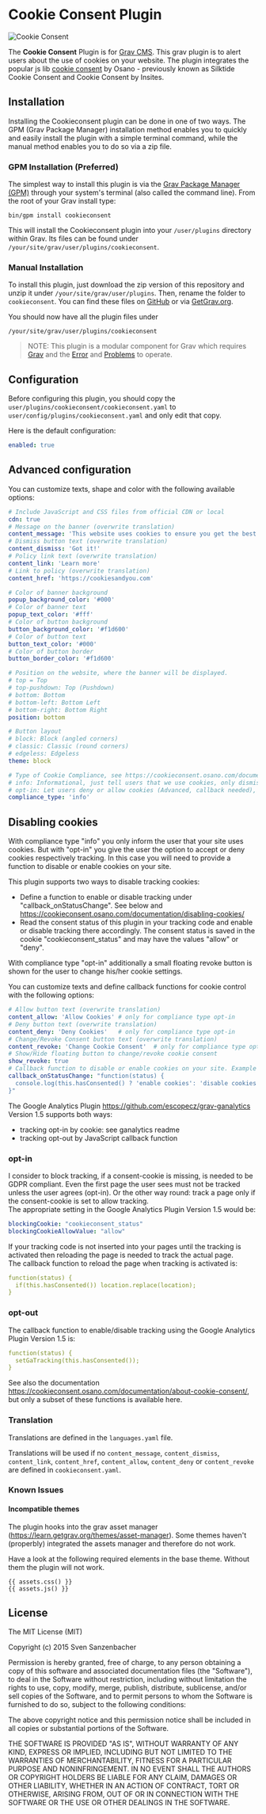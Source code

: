 # Cookie Consent Plugin

![Cookie Consent](assets/readme_1.png)

The **Cookie Consent** Plugin is for [Grav CMS](http://github.com/getgrav/grav). This grav plugin is to alert users about the use of cookies on your website. The plugin integrates the popular js lib [cookie consent](https://github.com/osano/cookieconsent) by Osano - previously known as Silktide Cookie Consent and Cookie Consent by Insites.

## Installation

Installing the Cookieconsent plugin can be done in one of two ways. The GPM (Grav Package Manager) installation method enables you to quickly and easily install the plugin with a simple terminal command, while the manual method enables you to do so via a zip file.

### GPM Installation (Preferred)

The simplest way to install this plugin is via the [Grav Package Manager (GPM)](http://learn.getgrav.org/advanced/grav-gpm) through your system's terminal (also called the command line).  From the root of your Grav install type:

    bin/gpm install cookieconsent

This will install the Cookieconsent plugin into your `/user/plugins` directory within Grav. Its files can be found under `/your/site/grav/user/plugins/cookieconsent`.

### Manual Installation

To install this plugin, just download the zip version of this repository and unzip it under `/your/site/grav/user/plugins`. Then, rename the folder to `cookieconsent`. You can find these files on [GitHub](https://github.com/naucon/grav-plugin-cookieconsent) or via [GetGrav.org](http://getgrav.org/downloads/plugins#extras).

You should now have all the plugin files under

    /your/site/grav/user/plugins/cookieconsent
	
> NOTE: This plugin is a modular component for Grav which requires [Grav](http://github.com/getgrav/grav) and the [Error](https://github.com/getgrav/grav-plugin-error) and [Problems](https://github.com/getgrav/grav-plugin-problems) to operate.

## Configuration

Before configuring this plugin, you should copy the `user/plugins/cookieconsent/cookieconsent.yaml` to `user/config/plugins/cookieconsent.yaml` and only edit that copy.

Here is the default configuration:

```yaml
enabled: true
```

## Advanced configuration

You can customize texts, shape and color with the following available options:

```yaml
# Include JavaScript and CSS files from official CDN or local
cdn: true
# Message on the banner (overwrite translation)
content_message: 'This website uses cookies to ensure you get the best experience on our website.'
# Dismiss button text (overwrite translation)
content_dismiss: 'Got it!'
# Policy link text (overwrite translation)
content_link: 'Learn more'
# Link to policy (overwrite translation)
content_href: 'https://cookiesandyou.com'

# Color of banner background
popup_background_color: '#000'
# Color of banner text
popup_text_color: '#fff'
# Color of button background
button_background_color: '#f1d600'
# Color of button text
button_text_color: '#000'
# Color of button border
button_border_color: '#f1d600'

# Position on the website, where the banner will be displayed.
# top = Top
# top-pushdown: Top (Pushdown)
# bottom: Bottom
# bottom-left: Bottom Left
# bottom-right: Bottom Right
position: bottom

# Button layout
# block: Block (angled corners)
# classic: Classic (round corners)
# edgeless: Edgeless
theme: block

# Type of Cookie Compliance, see https://cookieconsent.osano.com/documentation/compliance/
# info: Informational, just tell users that we use cookies, only dismiss button
# opt-in: Let users deny or allow cookies (Advanced, callback needed), buttons: deny, allow
compliance_type: 'info'
```

## Disabling cookies

With compliance type "info" you only inform the user that your site uses cookies. But with "opt-in" you give the user the option to accept or deny cookies respectively tracking.
In this case you will need to provide a function to disable or enable cookies on your site.

This plugin supports two ways to disable tracking cookies:
+ Define a function to enable or disable tracking under "callback_onStatusChange". See below and https://cookieconsent.osano.com/documentation/disabling-cookies/
+ Read the consent status of this plugin in your tracking code and enable or disable tracking there accordingly. The consent status is saved in the cookie "cookieconsent_status" and may have the values "allow" or "deny".
  
With compliance type "opt-in" additionally a small floating revoke button is shown for the user to change his/her cookie settings.

You can customize texts and define callback functions for cookie control with the following options:

```yaml
# Allow button text (overwrite translation)
content_allow: 'Allow Cookies' # only for compliance type opt-in
# Deny button text (overwrite translation)
content_deny: 'Deny Cookies'   # only for compliance type opt-in
# Change/Revoke Consent button text (overwrite translation)
content_revoke: 'Change Cookie Consent'  # only for compliance type opt-in
# Show/Hide floating button to change/revoke cookie consent
show_revoke: true
# Callback function to disable or enable cookies on your site. Example to only log a status change: 
callback_onStatusChange: "function(status) {
  console.log(this.hasConsented() ? 'enable cookies': 'disable cookies');
}"
```

The Google Analytics Plugin https://github.com/escopecz/grav-ganalytics Version 1.5 supports both ways:
+ tracking opt-in by cookie: see ganalytics readme
+ tracking opt-out by JavaScript callback function

### opt-in 

I consider to block tracking, if a consent-cookie is missing, is needed to be GDPR compliant. 
Even the first page the user sees must not be tracked unless the user agrees (opt-in). Or the other way round: track a page only if the consent-cookie is set to allow tracking.  
The appropriate setting in the Google Analytics Plugin Version 1.5 would be: 

```yaml
blockingCookie: "cookieconsent_status"
blockingCookieAllowValue: "allow"
```
If your tracking code is not inserted into your pages until the tracking is activated then reloading the page is needed to track the actual page.  
The callback function to reload the page when tracking is activated is:
```yaml
function(status) {
  if(this.hasConsented()) location.replace(location);
}
``` 

### opt-out

The callback function to enable/disable tracking using the Google Analytics Plugin Version 1.5 is:
```yaml
function(status) {
  setGaTracking(this.hasConsented());
}
```

See also the documentation https://cookieconsent.osano.com/documentation/about-cookie-consent/, but only a subset of these functions is available here.

### Translation

Translations are defined in the `languages.yaml` file.

Translations will be used if no `content_message`, `content_dismiss`, `content_link`, `content_href`, `content_allow`, `content_deny` or `content_revoke` are defined in `cookieconsent.yaml`.


### Known Issues

#### Incompatible themes

The plugin hooks into the grav asset manager (https://learn.getgrav.org/themes/asset-manager). Some themes haven't (properbly) integrated the assets manager and therefore do not work.

Have a look at the following required elements in the base theme. Without them the plugin will not work.

    {{ assets.css() }}
    {{ assets.js() }}



## License

The MIT License (MIT)

Copyright (c) 2015 Sven Sanzenbacher

Permission is hereby granted, free of charge, to any person obtaining a copy of this software and associated documentation files (the "Software"), to deal in the Software without restriction, including without limitation the rights to use, copy, modify, merge, publish, distribute, sublicense, and/or sell copies of the Software, and to permit persons to whom the Software is furnished to do so, subject to the following conditions:

The above copyright notice and this permission notice shall be included in all copies or substantial portions of the Software.

THE SOFTWARE IS PROVIDED "AS IS", WITHOUT WARRANTY OF ANY KIND, EXPRESS OR IMPLIED, INCLUDING BUT NOT LIMITED TO THE WARRANTIES OF MERCHANTABILITY, FITNESS FOR A PARTICULAR PURPOSE AND NONINFRINGEMENT. IN NO EVENT SHALL THE AUTHORS OR COPYRIGHT HOLDERS BE LIABLE FOR ANY CLAIM, DAMAGES OR OTHER LIABILITY, WHETHER IN AN ACTION OF CONTRACT, TORT OR OTHERWISE, ARISING FROM, OUT OF OR IN CONNECTION WITH THE SOFTWARE OR THE USE OR OTHER DEALINGS IN THE SOFTWARE.
